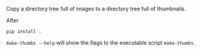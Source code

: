Copy a directory tree full of images to a directory tree full of thumbnails.

After

    pip install .

`make-thumbs --help` will show the flags to the executable script
`make-thumbs`.
